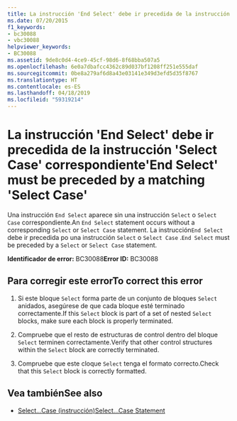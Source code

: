 ```yaml
---
title: La instrucción 'End Select' debe ir precedida de la instrucción 'Select Case' correspondiente
ms.date: 07/20/2015
f1_keywords:
- bc30088
- vbc30088
helpviewer_keywords:
- BC30088
ms.assetid: 9de8c0d4-4ce9-45cf-98d6-8f68bba507a5
ms.openlocfilehash: 6e0a7dbafcc4362c89d037bf1208ff251e555daf
ms.sourcegitcommit: 0be8a279af6d8a43e03141e349d3efd5d35f8767
ms.translationtype: HT
ms.contentlocale: es-ES
ms.lasthandoff: 04/18/2019
ms.locfileid: "59319214"
---
```

# <a name="end-select-must-be-preceded-by-a-matching-select-case"></a><span data-ttu-id="16f43-102">La instrucción 'End Select' debe ir precedida de la instrucción 'Select Case' correspondiente</span><span class="sxs-lookup"><span data-stu-id="16f43-102">'End Select' must be preceded by a matching 'Select Case'</span></span>
<span data-ttu-id="16f43-103">Una instrucción `End Select` aparece sin una instrucción `Select` o `Select Case` correspondiente.</span><span class="sxs-lookup"><span data-stu-id="16f43-103">An `End Select` statement occurs without a corresponding `Select` or `Select Case` statement.</span></span> <span data-ttu-id="16f43-104">La instrucción`End Select` debe ir precedida po una instrucción `Select` o `Select Case` .</span><span class="sxs-lookup"><span data-stu-id="16f43-104">`End Select` must be preceded by a `Select` or `Select Case` statement.</span></span>  
  
 <span data-ttu-id="16f43-105">**Identificador de error:** BC30088</span><span class="sxs-lookup"><span data-stu-id="16f43-105">**Error ID:** BC30088</span></span>  
  
## <a name="to-correct-this-error"></a><span data-ttu-id="16f43-106">Para corregir este error</span><span class="sxs-lookup"><span data-stu-id="16f43-106">To correct this error</span></span>  
  
1. <span data-ttu-id="16f43-107">Si este bloque `Select` forma parte de un conjunto de bloques `Select` anidados, asegúrese de que cada bloque esté terminado correctamente.</span><span class="sxs-lookup"><span data-stu-id="16f43-107">If this `Select` block is part of a set of nested `Select` blocks, make sure each block is properly terminated.</span></span>  
  
2. <span data-ttu-id="16f43-108">Compruebe que el resto de estructuras de control dentro del bloque `Select` terminen correctamente.</span><span class="sxs-lookup"><span data-stu-id="16f43-108">Verify that other control structures within the `Select` block are correctly terminated.</span></span>  
  
3. <span data-ttu-id="16f43-109">Compruebe que este cloque `Select` tenga el formato correcto.</span><span class="sxs-lookup"><span data-stu-id="16f43-109">Check that this `Select` block is correctly formatted.</span></span>  
  
## <a name="see-also"></a><span data-ttu-id="16f43-110">Vea también</span><span class="sxs-lookup"><span data-stu-id="16f43-110">See also</span></span>

- [<span data-ttu-id="16f43-111">Select...Case (instrucción)</span><span class="sxs-lookup"><span data-stu-id="16f43-111">Select...Case Statement</span></span>](../../visual-basic/language-reference/statements/select-case-statement.md)
